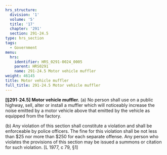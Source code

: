 ```yaml
---
hrs_structure:
  division: '1'
  volume: '5'
  title: '17'
  chapter: '291'
  section: 291-24.5
type: hrs_section
tags:
  - Government
menu:
  hrs:
    identifier: HRS_0291-0024_0005
    parent: HRS0291
    name: 291-24.5 Motor vehicle muffler
weight: 46145
title: Motor vehicle muffler
full_title: 291-24.5 Motor vehicle muffler
---
```

**[§291**-**24.5] Motor vehicle muffler.** (a) No person shall use on a public highway, sell, alter or install a muffler which will noticeably increase the noise emitted by a motor vehicle above that emitted by the vehicle as equipped from the factory.

(b) Any violation of this section shall constitute a violation and shall be enforceable by police officers. The fine for this violation shall be not less than $25 nor more than $250 for each separate offense. Any person who violates the provisions of this section may be issued a summons or citation for such violation. [L 1977, c 79, §1]